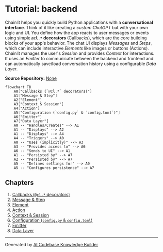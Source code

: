 # Tutorial: backend

Chainlit helps you quickly build Python applications with a **conversational interface**.
Think of it like creating a *custom ChatGPT* but with your own logic and UI.
You define how the app reacts to user messages or events using simple **`@cl.*` decorators** (Callbacks), which are the core building blocks of your app's behavior.
The chat UI displays *Messages* and *Steps*, which can include interactive *Elements* like images or buttons (Actions).
Chainlit manages the user's *Session* and provides *Context* for interactions.
It uses an *Emitter* to communicate between the backend and frontend and can automatically save/load conversation history using a configurable *Data Layer*.


**Source Repository:** [None](None)

```mermaid
flowchart TD
    A0["Callbacks (`@cl.*` decorators)"]
    A1["Message & Step"]
    A2["Element"]
    A3["Context & Session"]
    A4["Action"]
    A5["Configuration (`config.py` & `config.toml`)"]
    A6["Emitter"]
    A7["Data Layer"]
    A0 -- "Handles/Creates" --> A1
    A1 -- "Displays" --> A2
    A1 -- "Displays" --> A4
    A4 -- "Triggers" --> A0
    A0 -- "Uses (implicitly)" --> A3
    A3 -- "Provides access to" --> A6
    A6 -- "Sends to UI" --> A1
    A1 -- "Persisted by" --> A7
    A2 -- "Persisted by" --> A7
    A5 -- "Defines settings for" --> A0
    A5 -- "Configures persistence" --> A7
```

## Chapters

1. [Callbacks (`@cl.*` decorators)](01_callbacks____cl____decorators_.md)
2. [Message & Step](02_message___step.md)
3. [Element](03_element.md)
4. [Action](04_action.md)
5. [Context & Session](05_context___session.md)
6. [Configuration (`config.py` & `config.toml`)](06_configuration___config_py_____config_toml__.md)
7. [Emitter](07_emitter.md)
8. [Data Layer](08_data_layer.md)


---

Generated by [AI Codebase Knowledge Builder](https://github.com/The-Pocket/Tutorial-Codebase-Knowledge)